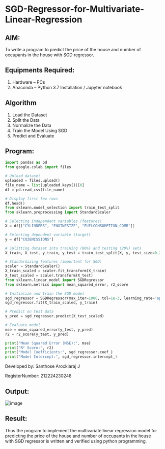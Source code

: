 # SGD-Regressor-for-Multivariate-Linear-Regression

## AIM:
To write a program to predict the price of the house and number of occupants in the house with SGD regressor.

## Equipments Required:
1. Hardware – PCs
2. Anaconda – Python 3.7 Installation / Jupyter notebook

## Algorithm
1. Load the Dataset
2. Split the Data
3. Normalize the Data
4. Train the Model Using SGD
5. Predict and Evaluate
   
## Program:
```python
import pandas as pd
from google.colab import files

# Upload dataset
uploaded = files.upload()
file_name = list(uploaded.keys())[0]
df = pd.read_csv(file_name)

# Display first few rows
df.head()
from sklearn.model_selection import train_test_split
from sklearn.preprocessing import StandardScaler

# Selecting independent variables (features)
X = df[["CYLINDERS", "ENGINESIZE", "FUELCONSUMPTION_COMB"]]

# Selecting dependent variable (target)
y = df["CO2EMISSIONS"]

# Splitting dataset into training (80%) and testing (20%) sets
X_train, X_test, y_train, y_test = train_test_split(X, y, test_size=0.2, random_state=42)

# Standardizing features (important for SGD)
scaler = StandardScaler()
X_train_scaled = scaler.fit_transform(X_train)
X_test_scaled = scaler.transform(X_test)
from sklearn.linear_model import SGDRegressor
from sklearn.metrics import mean_squared_error, r2_score

# Initialize and train the SGD model
sgd_regressor = SGDRegressor(max_iter=1000, tol=1e-3, learning_rate='optimal', random_state=42)
sgd_regressor.fit(X_train_scaled, y_train)

# Predict on test data
y_pred = sgd_regressor.predict(X_test_scaled)

# Evaluate model
mse = mean_squared_error(y_test, y_pred)
r2 = r2_score(y_test, y_pred)

print("Mean Squared Error (MSE):", mse)
print("R² Score:", r2)
print("Model Coefficients:", sgd_regressor.coef_)
print("Model Intercept:", sgd_regressor.intercept_)

```

Developed by: Santhose Arockiaraj J

RegisterNumber:  212224230248

## Output:

![image](https://github.com/user-attachments/assets/e2017fce-9f35-4190-85db-7de2bddfd2f5)

## Result:
Thus the program to implement the multivariate linear regression model for predicting the price of the house and number of occupants in the house with SGD regressor is written and verified using python programming.
